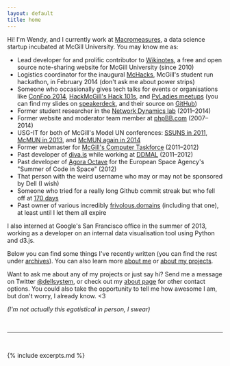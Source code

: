 ```yaml
---
layout: default
title: home
---
```


Hi! I'm Wendy, and I currently work at [Macromeasures], a data science startup
incubated at McGill University. You may know me as:

* Lead developer for and prolific contributor to [Wikinotes], a free and open
  source note-sharing website for McGill University (since 2010)
* Logistics coordinator for the inaugural [McHacks], McGill's student run
  hackathon, in February 2014 (don't ask me about power strips)
* Someone who occasionally gives tech talks for events or organisations like
  [ConFoo 2014][confoo_talk], [HackMcGill's Hack 101s][hack101_talks], and
  [PyLadies meetups][pyladies_talk] (you can find my slides on [speakerdeck],
  and their source on [GitHub][slides])
* Former student researcher in the [Network Dynamics lab] (2011–2014)
* Former website and moderator team member at [phpBB.com] \(2007–2014\)
* USG-IT for both of McGill's Model UN conferences: [SSUNS in 2011], [McMUN in
  2013], and [McMUN again in 2014]
* Former webmaster for [McGill's Computer Taskforce][ctf] (2011–2012)
* Past developer of [diva.js] while working at [DDMAL] (2011–2012)
* Past developer of [Agora Octave] for the European Space Agency's "Summer of
  Code in Space" (2012)
* That person with the weird username who may or may not be sponsored by
  Dell (I wish)
* Someone who tried for a really long Github commit streak but who fell off at
  [170 days][github]
* Past owner of various incredibly [frivolous.domains] (including that one),
  at least until I let them all expire

I also interned at Google's San Francisco office in the summer of 2013, working
as a developer on an internal data visualisation tool using Python and d3.js.

Below you can find some things I've recently written (you can find the rest
under [archives](/archives)). You can also learn more [about me](/about) or
[about my projects](/projects).

Want to ask me about any of my projects or just say hi? Send me a message on
Twitter [@dellsystem](https://twitter.com/dellsystem), or check out my [about
page](/about#contact) for other contact options. You could also take the
opportunity to tell me how awesome I am, but don't worry, I already know. &lt;3

_(I'm not actually this egotistical in person, I swear)_

[github]: https://github.com/dellsystem
[confoo_talk]: https://github.com/dellsystem/slides/tree/master/confoo-2014/optimising-your-javascript
[hack101_talks]: https://github.com/dellsystem/slides/tree/master/hackmcgill
[pyladies_talk]: https://github.com/dellsystem/slides/tree/master/pyladies-montreal/git-and-github
[speakerdeck]: https://speakerdeck.com/dellsystem
[slides]: https://github.com/dellsystem/slides
[Wikinotes]: http://www.wikinotes.ca
[ctf]: http://taskforce.sus.mcgill.ca
[SSUNS in 2011]: https://github.com/dellsystem/ssuns-2011
[McMUN in 2013]: https://github.com/dellsystem/mcmun-2013
[McMUN again in 2014]: https://github.com/dellsystem/mcmun-2014
[phpBB.com]: https://phpbb.com
[diva.js]: http://ddmal.music.mcgill.ca/diva
[DDMAL]: http://ddmal.music.mcgill.ca
[Agora Octave]: http://agora.octave.org
[Network Dynamics lab]: http://networkdynamics.org
[McHacks]: http://mchacks.io
[frivolous.domains]: http://frivolous.domains
[Macromeasures]: http://macromeasures.com

<br />
<hr />
<br />

{% include excerpts.md %}
